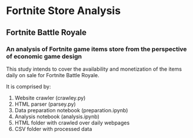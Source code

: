 # Fortnite Store Analysis

## Fortnite Battle Royale

### An analysis of Fortnite game items store from the perspective of economic game design


This study intends to cover the availability and monetization of the items daily on sale for Fortnite Battle Royale.

It is comprised by:

1. Website crawler (crawley.py)
2. HTML parser (parsey.py)
3. Data preparation notebook (preparation.ipynb)
4. Analysis notebook (analysis.ipynb)
5. HTML folder with crawled over daily webpages
6. CSV folder with processed data
